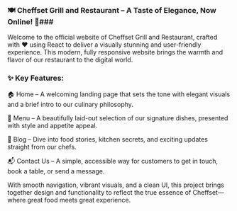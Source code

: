  ### 🍽️ Cheffset Grill and Restaurant – A Taste of Elegance, Now Online! 🌟###

Welcome to the official website of Cheffset Grill and Restaurant, crafted with ❤️ using React to deliver a visually stunning and user-friendly experience. This modern, fully responsive website brings the warmth and flavor of our restaurant to the digital world.

### ✨ Key Features:
 
 🏠 Home – A welcoming landing page that sets the tone with elegant visuals and a brief intro to our culinary philosophy.

📖 Menu – A beautifully laid-out selection of our signature dishes, presented with style and appetite appeal.

📝 Blog – Dive into food stories, kitchen secrets, and exciting updates straight from our chefs.

📬 Contact Us – A simple, accessible way for customers to get in touch, book a table, or send a message.

With smooth navigation, vibrant visuals, and a clean UI, this project brings together design and functionality to reflect the true essence of Cheffset—where great food meets great experience.
